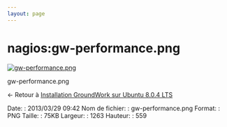 ```yaml
---
layout: page
---
```


nagios:gw-performance.png
=========================

[![gw-performance.png](..//assets/media/nagios/gw-performance.png@cache=&w=900&h=398 "gw-performance.png")](..//assets/media/nagios/gw-performance.png@cache= "Afficher le fichier original")

gw-performance.png

← Retour à [Installation GroundWork sur Ubuntu 8.0.4
LTS](../../groundwork/groundwork-ubuntu-install.html "groundwork:groundwork-ubuntu-install")

Date:
:   2013/03/29 09:42
Nom de fichier:
:   gw-performance.png
Format:
:   PNG
Taille:
:   75KB
Largeur:
:   1263
Hauteur:
:   559

